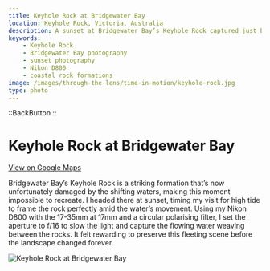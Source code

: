 ```yaml
---
title: Keyhole Rock at Bridgewater Bay
location: Keyhole Rock, Victoria, Australia
description: A sunset at Bridgewater Bay’s Keyhole Rock captured just before the rock was damaged, using Nikon D800 and a polarizing filter for flowing water.
keywords:
    - Keyhole Rock
    - Bridgewater Bay photography
    - sunset photography
    - Nikon D800
    - coastal rock formations
image: /images/through-the-lens/time-in-motion/keyhole-rock.jpg
type: photo
---
```


::BackButton
::

# Keyhole Rock at Bridgewater Bay

<a href="https://maps.app.goo.gl/va2KQ8fCvGKfnEyN8" target="_blank" rel="noopener noreferrer">View on Google Maps</a>

Bridgewater Bay’s Keyhole Rock is a striking formation that’s now unfortunately damaged by the shifting waters, making this moment impossible to recreate. I headed there at sunset, timing my visit for high tide to frame the rock perfectly amid the water’s movement. Using my Nikon D800 with the 17-35mm at 17mm and a circular polarising filter, I set the aperture to f/16 to slow the light and capture the flowing water weaving between the rocks. It felt rewarding to preserve this fleeting scene before the landscape changed forever.

![Keyhole Rock at Bridgewater Bay](/images/through-the-lens/time-in-motion/keyhole-rock.jpg)

<div class="mb-8"></div>
